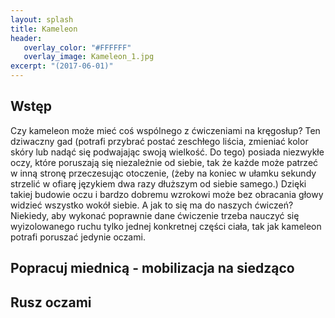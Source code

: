```yaml
---
layout: splash
title: Kameleon
header:
   overlay_color: "#FFFFFF"
   overlay_image: Kameleon_1.jpg
excerpt: "(2017-06-01)"
---
```


## Wstęp

Czy kameleon może mieć coś wspólnego z ćwiczeniami na kręgosłup? Ten dziwaczny gad (potrafi przybrać postać zeschłego liścia, zmieniać kolor skóry lub nadąć się podwajając swoją wielkość. Do tego) posiada niezwykłe oczy, które poruszają się niezależnie od siebie, tak że każde może patrzeć w inną stronę przeczesując otoczenie, (żeby na koniec w ułamku sekundy strzelić w ofiarę językiem dwa razy dłuższym od siebie samego.) Dzięki takiej budowie oczu i bardzo dobremu wzrokowi może bez obracania głowy widzieć wszystko wokół siebie.
A jak to się ma do naszych ćwiczeń? Niekiedy, aby wykonać poprawnie dane ćwiczenie trzeba nauczyć się wyizolowanego ruchu tylko jednej konkretnej części ciała, tak jak kameleon potrafi poruszać jedynie oczami.

## Popracuj miednicą - mobilizacja na siedząco

## Rusz oczami

